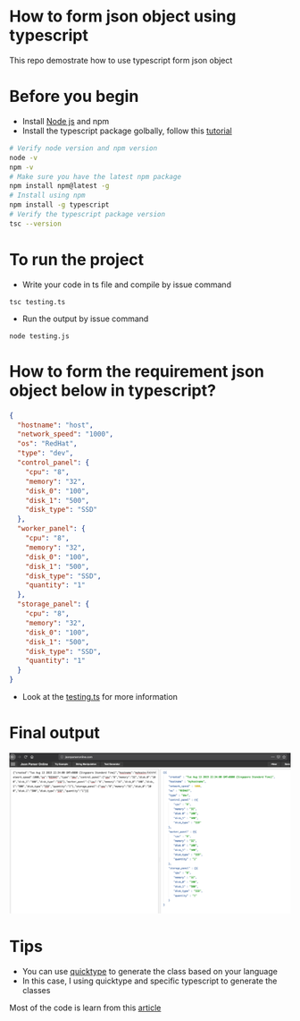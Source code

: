 # How to form json object using typescript

This repo demostrate how to use typescript form json object

# Before you begin

- Install [Node js](https://nodejs.org/en/download/) and npm
- Install the typescript package golbally, follow this [tutorial](https://code.visualstudio.com/docs/typescript/typescript-tutorial)

```bash
# Verify node version and npm version
node -v
npm -v
# Make sure you have the latest npm package
npm install npm@latest -g
# Install using npm
npm install -g typescript
# Verify the typescript package version
tsc --version

```

# To run the project

- Write your code in ts file and compile by issue command

```
tsc testing.ts
```

- Run the output by issue command

```
node testing.js
```

# How to form the requirement json object below in typescript?

```json
{
  "hostname": "host",
  "network_speed": "1000",
  "os": "RedHat",
  "type": "dev",
  "control_panel": {
    "cpu": "8",
    "memory": "32",
    "disk_0": "100",
    "disk_1": "500",
    "disk_type": "SSD"
  },
  "worker_panel": {
    "cpu": "8",
    "memory": "32",
    "disk_0": "100",
    "disk_1": "500",
    "disk_type": "SSD",
    "quantity": "1"
  },
  "storage_panel": {
    "cpu": "8",
    "memory": "32",
    "disk_0": "100",
    "disk_1": "500",
    "disk_type": "SSD",
    "quantity": "1"
  }
}
```

- Look at the [testing.ts](testing.ts) for more information

# Final output

<img src="imgs/result.png">

# Tips

- You can use [quicktype](https://app.quicktype.io/) to generate the class based on your language
- In this case, I using quicktype and specific typescript to generate the classes

Most of the code is learn from this [article](http://choly.ca/post/typescript-json/)

